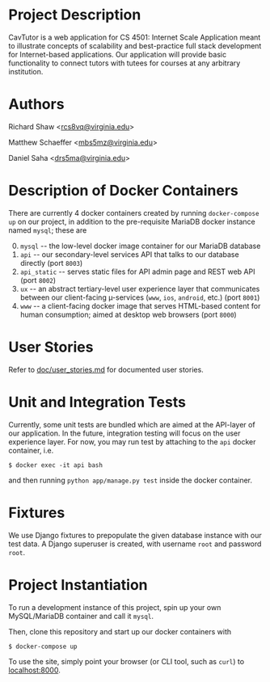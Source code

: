 Project Description
===
CavTutor is a web application for CS 4501: Internet Scale Application meant to
illustrate concepts of scalability and best-practice full stack development for
Internet-based applications. Our application will provide basic functionality to
connect tutors with tutees for courses at any arbitrary institution.

Authors
===
Richard Shaw \<rcs8vq@virginia.edu\>

Matthew Schaeffer \<mbs5mz@virginia.edu\>

Daniel Saha \<drs5ma@virginia.edu\>

Description of Docker Containers
===
There are currently 4 docker containers created by running `docker-compose up` on our project, in addition to the pre-requisite MariaDB docker instance named `mysql`; these are

0. `mysql` -- the low-level docker image container for our MariaDB database
1. `api` -- our secondary-level services API that talks to our database directly
   (port `8003`)
1. `api_static` -- serves static files for API admin page and REST web API (port
   `8002`)
2. `ux` -- an abstract tertiary-level user experience layer that communicates
   between our client-facing µ-services (`www`, `ios`, `android`, etc.) (port
   `8001`)
3. `www` -- a client-facing docker image that serves HTML-based content for
   human consumption; aimed at desktop web browsers (port `8000`)

User Stories
====
Refer to [doc/user_stories.md](doc/user_stories.md) for documented user stories.

Unit and Integration Tests
====
Currently, some unit tests are bundled which are aimed at the API-layer of our application. In the future, integration testing will focus on the user experience layer. For now, you may run test by attaching to the `api` docker container, i.e.

    $ docker exec -it api bash

and then running `python app/manage.py test` inside the docker container.

Fixtures
===
We use Django fixtures to prepopulate the given database instance with our test data. A Django superuser is created, with username `root` and password `root`.

Project Instantiation
===
To run a development instance of this project, spin up your own MySQL/MariaDB container
and call it `mysql`.

Then, clone this repository and start up our docker containers with

    $ docker-compose up

To use the site, simply point your browser (or CLI tool, such as `curl`) to [localhost:8000](http://localhost:8000/).
